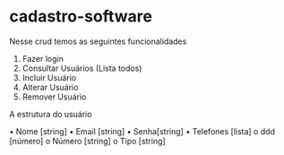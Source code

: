 # cadastro-software
Nesse crud temos as seguintes funcionalidades 
1. Fazer login 
2. Consultar Usuários (Lista todos) 
3. Incluir Usuário 
4. Alterar Usuário 
5. Remover Usuário

A estrutura do usuário 

• Nome [string] 
• Email [string] 
• Senha[string] 
• Telefones [lista] o ddd [número] o Número [string] o Tipo [string] 
